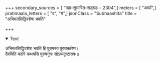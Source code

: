 +++
secondary_sources = [ "महा-सुभाषित-सङ्ग्रहः - 2304",]
meters = [ "आर्या",]
pratimaala_letters = [ "द", "य",]
jsonClass = "Subhaashita"
title = "अभिमतसिद्धिरशेषा भवति"

+++

<details open><summary>Text</summary>

अभिमतसिद्धिरशेषा भवति हि पुरुषस्य पुरुषकारेण।  
दैवमिति यदपि कथयसि पुरुषगुणः सोऽप्यदृष्टाख्यः॥
</details>
